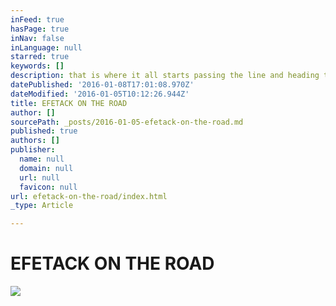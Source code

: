 ```yaml
---
inFeed: true
hasPage: true
inNav: false
inLanguage: null
starred: true
keywords: []
description: that is where it all starts passing the line and heading towards today
datePublished: '2016-01-08T17:01:08.970Z'
dateModified: '2016-01-05T10:12:26.944Z'
title: EFETACK ON THE ROAD
author: []
sourcePath: _posts/2016-01-05-efetack-on-the-road.md
published: true
authors: []
publisher:
  name: null
  domain: null
  url: null
  favicon: null
url: efetack-on-the-road/index.html
_type: Article

---
```

# EFETACK ON THE ROAD
![](https://the-grid-user-content.s3-us-west-2.amazonaws.com/4f78a334-11fe-4396-974f-5be6ad6ccd8b.jpg)